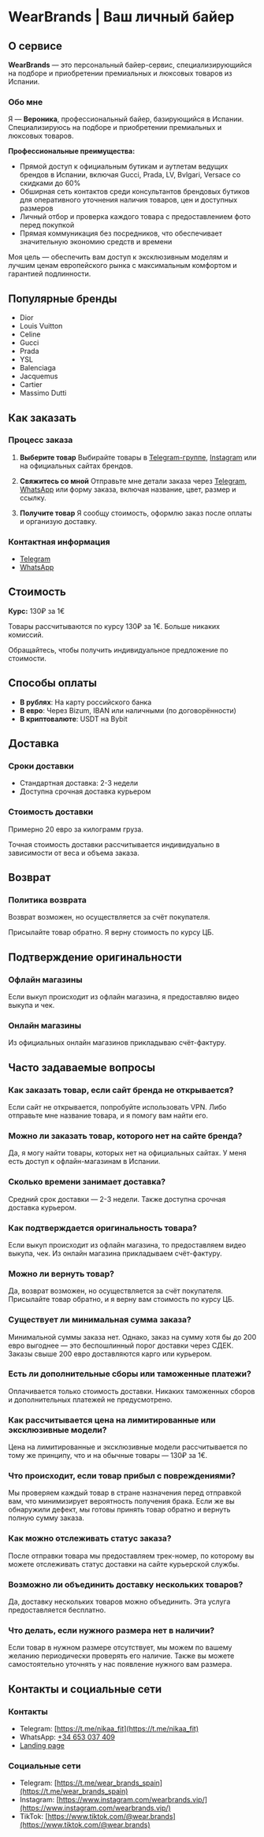 # WearBrands | Ваш личный байер

## О сервисе

**WearBrands** — это персональный байер-сервис, специализирующийся на подборе и приобретении премиальных и люксовых товаров из Испании.

### Обо мне

Я — **Вероника**, профессиональный байер, базирующийся в Испании. Специализируюсь на подборе и приобретении премиальных и люксовых товаров.

**Профессиональные преимущества:**
- Прямой доступ к официальным бутикам и аутлетам ведущих брендов в Испании, включая Gucci, Prada, LV, Bvlgari, Versace со скидками до 60%
- Обширная сеть контактов среди консультантов брендовых бутиков для оперативного уточнения наличия товаров, цен и доступных размеров
- Личный отбор и проверка каждого товара с предоставлением фото перед покупкой
- Прямая коммуникация без посредников, что обеспечивает значительную экономию средств и времени

Моя цель — обеспечить вам доступ к эксклюзивным моделям и лучшим ценам европейского рынка с максимальным комфортом и гарантией подлинности.

## Популярные бренды

- Dior
- Louis Vuitton
- Celine
- Gucci
- Prada
- YSL
- Balenciaga
- Jacquemus
- Cartier
- Massimo Dutti

## Как заказать

### Процесс заказа

1. **Выберите товар**
   Выбирайте товары в [Telegram-группе](https://t.me/wear_brands_spain), [Instagram](https://www.instagram.com/wearbrands.vip/) или на официальных сайтах брендов.

2. **Свяжитесь со мной**
   Отправьте мне детали заказа через [Telegram](https://t.me/nikaa_fit), [WhatsApp](https://wa.me/34653037409) или форму заказа, включая название, цвет, размер и ссылку.

3. **Получите товар**
   Я сообщу стоимость, оформлю заказ после оплаты и организую доставку.

### Контактная информация

- [Telegram](https://t.me/nikaa_fit)
- [WhatsApp](https://wa.me/34653037409)

## Стоимость

**Курс:** 130₽ за 1€

Товары рассчитываются по курсу 130₽ за 1€. Больше никаких комиссий.

Обращайтесь, чтобы получить индивидуальное предложение по стоимости.

## Способы оплаты

- **В рублях**: На карту российского банка
- **В евро**: Через Bizum, IBAN или наличными (по договорённости)
- **В криптовалюте**: USDT на Bybit

## Доставка

### Сроки доставки
- Стандартная доставка: 2-3 недели
- Доступна срочная доставка курьером

### Стоимость доставки
Примерно 20 евро за килограмм груза.

Точная стоимость доставки рассчитывается индивидуально в зависимости от веса и объема заказа.

## Возврат

### Политика возврата
Возврат возможен, но осуществляется за счёт покупателя.

Присылайте товар обратно. Я верну стоимость по курсу ЦБ.

## Подтверждение оригинальности

### Офлайн магазины
Если выкуп происходит из офлайн магазина, я предоставляю видео выкупа и чек.

### Онлайн магазины
Из официальных онлайн магазинов прикладываю счёт-фактуру.

## Часто задаваемые вопросы

### Как заказать товар, если сайт бренда не открывается?
Если сайт не открывается, попробуйте использовать VPN. Либо отправьте мне название товара, и я помогу вам найти его.

### Можно ли заказать товар, которого нет на сайте бренда?
Да, я могу найти товары, которых нет на официальных сайтах. У меня есть доступ к офлайн-магазинам в Испании.

### Сколько времени занимает доставка?
Средний срок доставки — 2-3 недели. Также доступна срочная доставка курьером.

### Как подтверждается оригинальность товара?
Если выкуп происходит из офлайн магазина, то предоставляем видео выкупа, чек. Из онлайн магазина прикладываем счёт-фактуру.

### Можно ли вернуть товар?
Да, возврат возможен, но осуществляется за счёт покупателя. Присылайте товар обратно, и я верну вам стоимость по курсу ЦБ.

### Существует ли минимальная сумма заказа?
Минимальной суммы заказа нет. Однако, заказ на сумму хотя бы до 200 евро выгоднее — это беспошлинный порог доставки через СДЕК. Заказы свыше 200 евро доставляются карго или курьером.

### Есть ли дополнительные сборы или таможенные платежи?
Оплачивается только стоимость доставки. Никаких таможенных сборов и дополнительных платежей не предусмотрено.

### Как рассчитывается цена на лимитированные или эксклюзивные модели?
Цена на лимитированные и эксклюзивные модели рассчитывается по тому же принципу, что и на обычные товары — 130₽ за 1€.

### Что происходит, если товар прибыл с повреждениями?
Мы проверяем каждый товар в стране назначения перед отправкой вам, что минимизирует вероятность получения брака. Если же вы обнаружили дефект, мы готовы принять товар обратно и вернуть полную сумму заказа.

### Как можно отслеживать статус заказа?
После отправки товара мы предоставляем трек-номер, по которому вы можете отслеживать статус доставки на сайте курьерской службы.

### Возможно ли объединить доставку нескольких товаров?
Да, доставку нескольких товаров можно объединить. Эта услуга предоставляется бесплатно.

### Что делать, если нужного размера нет в наличии?
Если товар в нужном размере отсутствует, мы можем по вашему желанию периодически проверять его наличие. Также вы можете самостоятельно уточнять у нас появление нужного вам размера.

## Контакты и социальные сети

### Контакты
- Telegram: [https://t.me/nikaa_fit](https://t.me/nikaa_fit)
- WhatsApp: [+34 653 037 409](https://wa.me/34653037409)
- [Landing page](https://wearbrands.vip)

### Социальные сети
- Telegram: [https://t.me/wear_brands_spain](https://t.me/wear_brands_spain)
- Instagram: [https://www.instagram.com/wearbrands.vip/](https://www.instagram.com/wearbrands.vip/)
- TikTok: [https://www.tiktok.com/@wear.brands](https://www.tiktok.com/@wear.brands)